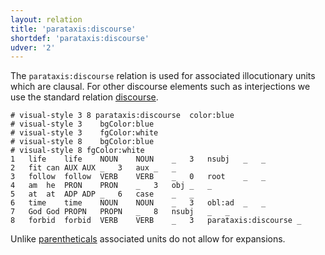 ```yaml
---
layout: relation
title: 'parataxis:discourse'
shortdef: 'parataxis:discourse'
udver: '2'
---
```


The `parataxis:discourse` relation is used for associated illocutionary units which are clausal. For other discourse elements such as interjections we use the standard relation [discourse]().


~~~ conllu
# visual-style 3 8 parataxis:discourse	color:blue
# visual-style 3	bgColor:blue
# visual-style 3	fgColor:white
# visual-style 8	bgColor:blue
# visual-style 8 fgColor:white
1	life	life	NOUN	NOUN	_	3	nsubj	_	_
2	fit	can	AUX	AUX	_	3	aux	_	_
3	follow	follow	VERB	VERB	_	0	root	_	_
4	am	he	PRON	PRON	_	3	obj	_	_
5	at	at	ADP	ADP	_	6	case	_	_
6	time	time	NOUN	NOUN	_	3	obl:ad	_	_
7	God	God	PROPN	PROPN	_	8	nsubj	_	_
8	forbid	forbid	VERB	VERB	_	3	parataxis:discourse	_	
~~~

Unlike [parentheticals](parataxis-parenth.html) associated units do not allow for expansions.
<!-- Interlanguage links updated Pá kvě 14 11:09:20 CEST 2021 -->
